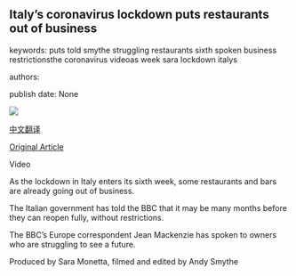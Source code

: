 ## Italy’s coronavirus lockdown puts restaurants out of business

keywords: puts told smythe struggling restaurants sixth spoken business restrictionsthe coronavirus videoas week sara lockdown italys

authors: 

publish date: None

![](https://ichef.bbci.co.uk/news/1024/branded_news/6CE3/production/_111757872_p089h042.jpg)

[中文翻译](Italy%E2%80%99s%20coronavirus%20lockdown%20puts%20restaurants%20out%20of%20business_zh.md)

[Original Article](https://www.bbc.com/news/world-europe-52282117)

Video

As the lockdown in Italy enters its sixth week, some restaurants and bars are already going out of business.

The Italian government has told the BBC that it may be many months before they can reopen fully, without restrictions.

The BBC’s Europe correspondent Jean Mackenzie has spoken to owners who are struggling to see a future.

Produced by Sara Monetta, filmed and edited by Andy Smythe